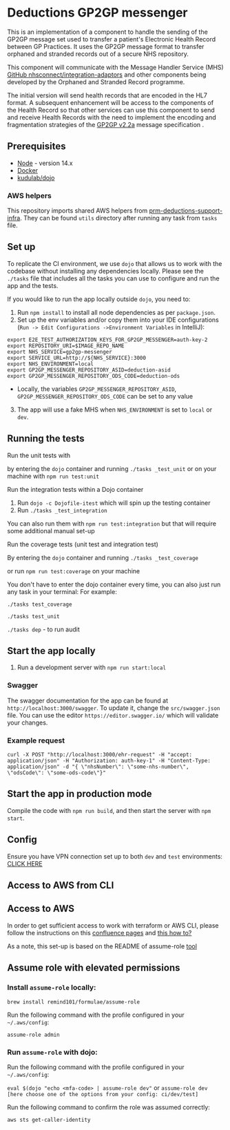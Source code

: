 # Deductions GP2GP messenger

This is an implementation of a component to handle the sending of the GP2GP message set used to transfer a patient's Electronic Health Record between GP Practices.
It uses the GP2GP message format to transfer orphaned and stranded records out of a secure NHS repository.

This component will communicate with the Message Handler Service (MHS) [GitHub nhsconnect/integration-adaptors](https://github.com/nhsconnect/integration-adaptors) and other components being developed by the Orphaned and Stranded Record programme.

The initial version will send health records that are encoded in the HL7 format. A subsequent enhancement will be access to the components of the Health Record so that other services can use this component to send and receive Health Records with the need to implement the encoding and fragmentation strategies of the [GP2GP v2.2a](https://data.developer.nhs.uk/dms/mim/6.3.01/Domains/GP2GP/Document%20files/GP2GP%20IM.htm) message specification .

## Prerequisites

- [Node](https://nodejs.org/en/download/package-manager/#nvm) - version 14.x
- [Docker](https://docs.docker.com/install/)
- [kudulab/dojo](https://github.com/kudulab/dojo#installation)

### AWS helpers

This repository imports shared AWS helpers from [prm-deductions-support-infra](https://github.com/nhsconnect/prm-deductions-support-infra/).
They can be found `utils` directory after running any task from `tasks` file.

## Set up
To replicate the CI environment, we use `dojo` that allows us to work with the codebase without installing any dependencies locally.
Please see the `./tasks` file that includes all the tasks you can use to configure and run the app and the tests.

If you would like to run the app locally outside `dojo`, you need to:
1. Run `npm install` to install all node dependencies as per `package.json`.
2. Set up the env variables and/or copy them into your IDE configurations (`Run -> Edit Configurations ->Environment Variables` in IntelliJ):
```
export E2E_TEST_AUTHORIZATION_KEYS_FOR_GP2GP_MESSENGER=auth-key-2
export REPOSITORY_URI=$IMAGE_REPO_NAME   
export NHS_SERVICE=gp2gp-messenger
export SERVICE_URL=http://${NHS_SERVICE}:3000
export NHS_ENVIRONMENT=local
export GP2GP_MESSENGER_REPOSITORY_ASID=deduction-asid
export GP2GP_MESSENGER_REPOSITORY_ODS_CODE=deduction-ods
```
- Locally, the variables `GP2GP_MESSENGER_REPOSITORY_ASID`, `GP2GP_MESSENGER_REPOSITORY_ODS_CODE` can be set
  to any value
  
3. The app will use a fake MHS when `NHS_ENVIRONMENT` is set to `local` or `dev`. 
 
## Running the tests

Run the unit tests with

by entering the `dojo` container and running `./tasks _test_unit`
or on your machine with `npm run test:unit`

Run the integration tests within a Dojo container

1. Run `dojo -c Dojofile-itest` which will spin up the testing container
2. Run `./tasks _test_integration`

You can also run them with `npm run test:integration` but that will require some additional manual set-up


Run the coverage tests (unit test and integration test)

By entering the `dojo` container and running `./tasks _test_coverage`

or run `npm run test:coverage` on your machine

You don't have to enter the dojo container every time, you can also just run any task in your terminal:
For example:

`./tasks test_coverage`

`./tasks test_unit`

`./tasks dep` - to run audit

## Start the app locally

1. Run a development server with `npm run start:local`

### Swagger

The swagger documentation for the app can be found at `http://localhost:3000/swagger`. To update it, change the
`src/swagger.json` file. You can use the editor `https://editor.swagger.io/` which will validate your changes.

### Example request

```
curl -X POST "http://localhost:3000/ehr-request" -H "accept: application/json" -H "Authorization: auth-key-1" -H "Content-Type: application/json" -d "{ \"nhsNumber\": \"some-nhs-number\", \"odsCode\": \"some-ods-code\"}"
```

## Start the app in production mode

Compile the code with `npm run build`, and then start the server with `npm start`.

## Config

Ensure you have VPN connection set up to both `dev` and `test` environments:
[CLICK HERE](https://gpitbjss.atlassian.net/wiki/spaces/TW/pages/1832779966/VPN+for+Deductions+Services)

## Access to AWS from CLI

## Access to AWS

In order to get sufficient access to work with terraform or AWS CLI, please follow the instructions on this [confluence pages](https://gpitbjss.atlassian.net/wiki/spaces/TW/pages/11384160276/AWS+Accounts+and+Roles)
and [this how to?](https://gpitbjss.atlassian.net/wiki/spaces/TW/pages/11286020174/How+to+set+up+access+to+AWS+from+CLI)

As a note, this set-up is based on the README of assume-role [tool](https://github.com/remind101/assume-role)

## Assume role with elevated permissions

### Install `assume-role` locally:
`brew install remind101/formulae/assume-role`

Run the following command with the profile configured in your `~/.aws/config`:

`assume-role admin`

### Run `assume-role` with dojo:
Run the following command with the profile configured in your `~/.aws/config`:

`eval $(dojo "echo <mfa-code> | assume-role dev"`
or
`assume-role dev [here choose one of the options from your config: ci/dev/test]`

Run the following command to confirm the role was assumed correctly:

`aws sts get-caller-identity`

